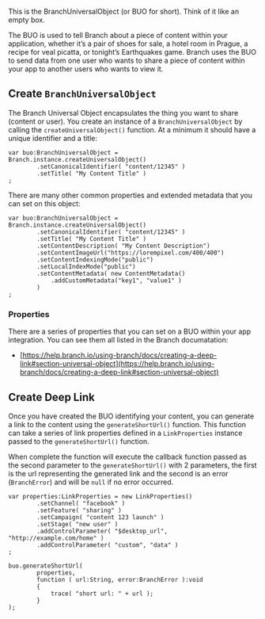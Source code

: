 
This is the BranchUniversalObject (or BUO for short). Think of it like an empty box.

The BUO is used to tell Branch about a piece of content within your application, whether it’s a pair of shoes for sale, a hotel room in Prague, a recipe for veal picatta, or tonight’s Earthquakes game. Branch uses the BUO to send data from one user who wants to share a piece of content within your app to another users who wants to view it.


## Create `BranchUniversalObject`

The Branch Universal Object encapsulates the thing you want to share (content or user). You create an instance of a `BranchUniversalObject` by calling the `createUniversalObject()` function. At a minimum it should have a unique identifier and a title:

```as3
var buo:BranchUniversalObject = Branch.instance.createUniversalObject()
        .setCanonicalIdentifier( "content/12345" )
        .setTitle( "My Content Title" )
;
```

There are many other common properties and extended metadata that you can set on this object:

```as3
var buo:BranchUniversalObject = Branch.instance.createUniversalObject()
        .setCanonicalIdentifier( "content/12345" )
        .setTitle( "My Content Title" )
        .setContentDescription( "My Content Description")
        .setContentImageUrl("https://lorempixel.com/400/400")
        .setContentIndexingMode("public")
        .setLocalIndexMode("public")
        .setContentMetadata( new ContentMetadata()
            .addCustomMetadata("key1", "value1" )
        )
;
```



### Properties

There are a series of properties that you can set on a BUO within your app integration. You can see them all listed in the Branch documatation:

- [https://help.branch.io/using-branch/docs/creating-a-deep-link#section-universal-object](https://help.branch.io/using-branch/docs/creating-a-deep-link#section-universal-object)




## Create Deep Link

Once you have created the BUO identifying your content, you can generate a link to the content using the `generateShortUrl()` function. This function can take a series of link properties defined in a `LinkProperties` instance passed to the `generateShortUrl()` function. 

When complete the function will execute the callback function passed as the second parameter to the `generateShortUrl()` with 2 parameters, the first is the url representing the generated link and the second is an error (`BranchError`) and will be `null` if no error occurred.


```as3
var properties:LinkProperties = new LinkProperties()
        .setChannel( "facebook" )
        .setFeature( "sharing" )
        .setCampaign( "content 123 launch" )
        .setStage( "new user" )
        .addControlParameter( "$desktop_url", "http://example.com/home" )
        .addControlParameter( "custom", "data" )
;

buo.generateShortUrl(
        properties,
        function ( url:String, error:BranchError ):void 
        {
            trace( "short url: " + url );
        }
);
```







